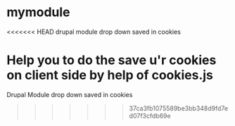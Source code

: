 mymodule
========

<<<<<<< HEAD
drupal module drop down saved in cookies 



Help you to do the save u'r cookies on client side by help of cookies.js
=======
Drupal Module drop down saved in cookies 
>>>>>>> 37ca3fb1075589be3bb348d9fd7ed07f3cfdb69e
